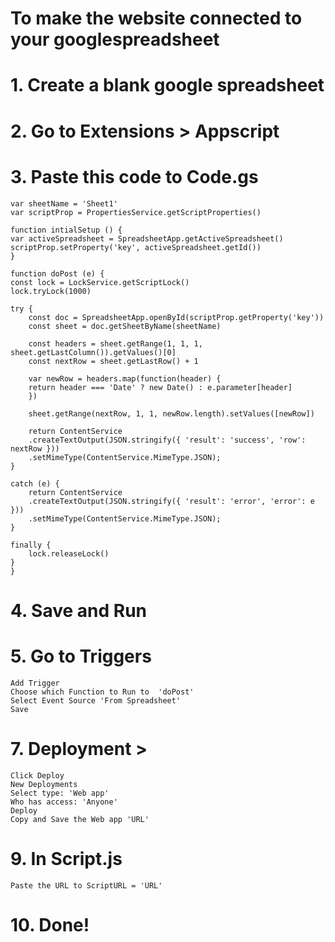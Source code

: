 # To make the website connected to your googlespreadsheet
# 1. Create a blank google spreadsheet
# 2. Go to Extensions > Appscript
# 3. Paste this code to Code.gs
    var sheetName = 'Sheet1'
    var scriptProp = PropertiesService.getScriptProperties()

    function intialSetup () {
    var activeSpreadsheet = SpreadsheetApp.getActiveSpreadsheet()
    scriptProp.setProperty('key', activeSpreadsheet.getId())
    }

    function doPost (e) {
    const lock = LockService.getScriptLock()
    lock.tryLock(1000)

    try {
        const doc = SpreadsheetApp.openById(scriptProp.getProperty('key'))
        const sheet = doc.getSheetByName(sheetName)

        const headers = sheet.getRange(1, 1, 1, sheet.getLastColumn()).getValues()[0]
        const nextRow = sheet.getLastRow() + 1

        var newRow = headers.map(function(header) {
        return header === 'Date' ? new Date() : e.parameter[header]
        })

        sheet.getRange(nextRow, 1, 1, newRow.length).setValues([newRow])

        return ContentService
        .createTextOutput(JSON.stringify({ 'result': 'success', 'row': nextRow }))
        .setMimeType(ContentService.MimeType.JSON);
    }

    catch (e) {
        return ContentService
        .createTextOutput(JSON.stringify({ 'result': 'error', 'error': e }))
        .setMimeType(ContentService.MimeType.JSON);
    }

    finally {
        lock.releaseLock()
    }
    }
# 4. Save and Run
# 5. Go to Triggers 
    Add Trigger
    Choose which Function to Run to  'doPost' 
    Select Event Source 'From Spreadsheet' 
    Save
# 7. Deployment > 
    Click Deploy
    New Deployments
    Select type: 'Web app'
    Who has access: 'Anyone'
    Deploy
    Copy and Save the Web app 'URL'
# 9. In Script.js
    Paste the URL to ScriptURL = 'URL'
# 10. Done!